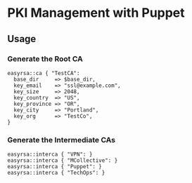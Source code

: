 # PKI Management with Puppet

## Usage

### Generate the Root CA

    easyrsa::ca { "TestCA":
      base_dir     => $base_dir,
      key_email    => "ssl@example.com",
      key_size     => 2048,
      key_country  => "US",
      key_province => "OR",
      key_city     => "Portland",
      key_org      => "TestCo",
    }

### Generate the Intermediate CAs

    easyrsa::interca { "VPN": }
    easyrsa::interca { "MCollective": }
    easyrsa::interca { "Puppet": }
    easyrsa::interca { "TechOps": }


